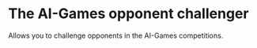 The AI-Games opponent challenger
================================

Allows you to challenge opponents in the AI-Games competitions.